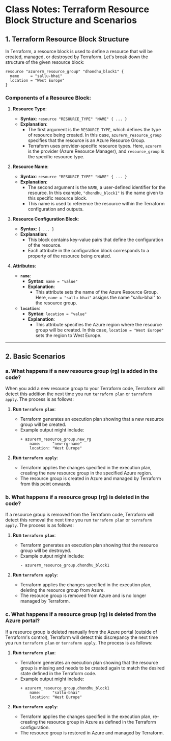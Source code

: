 # Class Notes: Terraform Resource Block Structure and Scenarios


## 1. Terraform Resource Block Structure

In Terraform, a resource block is used to define a resource that will be created, managed, or destroyed by Terraform. Let's break down the structure of the given resource block:

```hcl
resource "azurerm_resource_group" "dhondhu_block1" {
  name     = "sallu-bhai"
  location = "West Europe"
}
```

### Components of a Resource Block:

1. **Resource Type**:
    - **Syntax**: `resource "RESOURCE_TYPE" "NAME" { ... }`
    - **Explanation**: 
        - The first argument is the `RESOURCE_TYPE`, which defines the type of resource being created. In this case, `azurerm_resource_group` specifies that the resource is an Azure Resource Group.
        - Terraform uses provider-specific resource types. Here, `azurerm` is the provider (Azure Resource Manager), and `resource_group` is the specific resource type.

2. **Resource Name**:
    - **Syntax**: `resource "RESOURCE_TYPE" "NAME" { ... }`
    - **Explanation**: 
        - The second argument is the `NAME`, a user-defined identifier for the resource. In this example, `"dhondhu_block1"` is the name given to this specific resource block.
        - This name is used to reference the resource within the Terraform configuration and outputs.

3. **Resource Configuration Block**:
    - **Syntax**: `{ ... }`
    - **Explanation**: 
        - This block contains key-value pairs that define the configuration of the resource. 
        - Each attribute in the configuration block corresponds to a property of the resource being created.

4. **Attributes**:
    - **`name`**:
        - **Syntax**: `name = "value"`
        - **Explanation**: 
            - This attribute sets the name of the Azure Resource Group. Here, `name = "sallu-bhai"` assigns the name "sallu-bhai" to the resource group.
    - **`location`**:
        - **Syntax**: `location = "value"`
        - **Explanation**: 
            - This attribute specifies the Azure region where the resource group will be created. In this case, `location = "West Europe"` sets the region to West Europe.

---

## 2. Basic Scenarios

### a. What happens if a new resource group (rg) is added in the code?

When you add a new resource group to your Terraform code, Terraform will detect this addition the next time you run `terraform plan` or `terraform apply`. The process is as follows:

1. **Run `terraform plan`**:
    - Terraform generates an execution plan showing that a new resource group will be created.
    - Example output might include:
      ```
      + azurerm_resource_group.new_rg
          name:     "new-rg-name"
          location: "West Europe"
      ```

2. **Run `terraform apply`**:
    - Terraform applies the changes specified in the execution plan, creating the new resource group in the specified Azure region.
    - The resource group is created in Azure and managed by Terraform from this point onwards.

### b. What happens if a resource group (rg) is deleted in the code?

If a resource group is removed from the Terraform code, Terraform will detect this removal the next time you run `terraform plan` or `terraform apply`. The process is as follows:

1. **Run `terraform plan`**:
    - Terraform generates an execution plan showing that the resource group will be destroyed.
    - Example output might include:
      ```
      - azurerm_resource_group.dhondhu_block1
      ```

2. **Run `terraform apply`**:
    - Terraform applies the changes specified in the execution plan, deleting the resource group from Azure.
    - The resource group is removed from Azure and is no longer managed by Terraform.

### c. What happens if a resource group (rg) is deleted from the Azure portal?

If a resource group is deleted manually from the Azure portal (outside of Terraform's control), Terraform will detect this discrepancy the next time you run `terraform plan` or `terraform apply`. The process is as follows:

1. **Run `terraform plan`**:
    - Terraform generates an execution plan showing that the resource group is missing and needs to be created again to match the desired state defined in the Terraform code.
    - Example output might include:
      ```
      + azurerm_resource_group.dhondhu_block1
          name:     "sallu-bhai"
          location: "West Europe"
      ```

2. **Run `terraform apply`**:
    - Terraform applies the changes specified in the execution plan, re-creating the resource group in Azure as defined in the Terraform configuration.
    - The resource group is restored in Azure and managed by Terraform.

